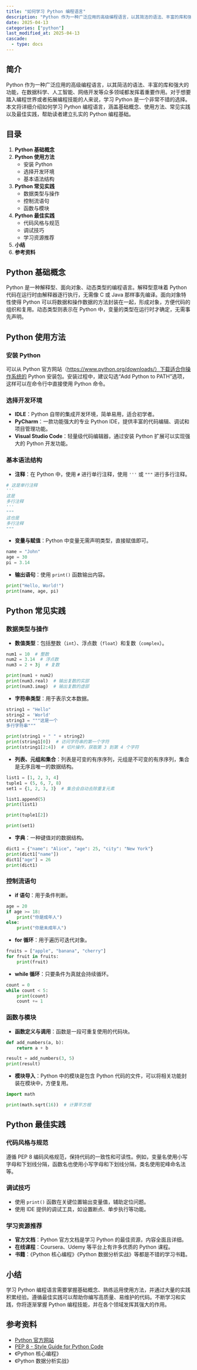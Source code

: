 ```yaml
---
title: "如何学习 Python 编程语言"
description: "Python 作为一种广泛应用的高级编程语言，以其简洁的语法、丰富的库和强大的功能，在数据科学、人工智能、网络开发等众多领域都发挥着重要作用。对于想要踏入编程世界或者拓展编程技能的人来说，学习 Python 是一个非常不错的选择。本文将详细介绍如何学习 Python 编程语言，涵盖基础概念、使用方法、常见实践以及最佳实践，帮助读者建立扎实的 Python 编程基础。"
date: 2025-04-13
categories: ["python"]
last_modified_at: 2025-04-13
cascade:
  - type: docs
---
```



## 简介
Python 作为一种广泛应用的高级编程语言，以其简洁的语法、丰富的库和强大的功能，在数据科学、人工智能、网络开发等众多领域都发挥着重要作用。对于想要踏入编程世界或者拓展编程技能的人来说，学习 Python 是一个非常不错的选择。本文将详细介绍如何学习 Python 编程语言，涵盖基础概念、使用方法、常见实践以及最佳实践，帮助读者建立扎实的 Python 编程基础。

<!-- more -->
## 目录
1. **Python 基础概念**
2. **Python 使用方法**
    - 安装 Python
    - 选择开发环境
    - 基本语法结构
3. **Python 常见实践**
    - 数据类型与操作
    - 控制流语句
    - 函数与模块
4. **Python 最佳实践**
    - 代码风格与规范
    - 调试技巧
    - 学习资源推荐
5. **小结**
6. **参考资料**

## Python 基础概念
Python 是一种解释型、面向对象、动态类型的编程语言。解释型意味着 Python 代码在运行时由解释器逐行执行，无需像 C 或 Java 那样事先编译。面向对象特性使得 Python 可以将数据和操作数据的方法封装在一起，形成对象，方便代码的组织和复用。动态类型则表示在 Python 中，变量的类型在运行时才确定，无需事先声明。

## Python 使用方法

### 安装 Python
可以从 Python 官方网站（https://www.python.org/downloads/）下载适合你操作系统的 Python 安装包。安装过程中，建议勾选“Add Python to PATH”选项，这样可以在命令行中直接使用 Python 命令。

### 选择开发环境
- **IDLE**：Python 自带的集成开发环境，简单易用，适合初学者。
- **PyCharm**：一款功能强大的专业 Python IDE，提供丰富的代码编辑、调试和项目管理功能。
- **Visual Studio Code**：轻量级代码编辑器，通过安装 Python 扩展可以实现强大的 Python 开发功能。

### 基本语法结构
- **注释**：在 Python 中，使用 `#` 进行单行注释，使用 `'''` 或 `"""` 进行多行注释。
```python
# 这是单行注释
'''
这是
多行注释
'''
"""
这也是
多行注释
"""
```
- **变量与赋值**：Python 中变量无需声明类型，直接赋值即可。
```python
name = "John"
age = 30
pi = 3.14
```
- **输出语句**：使用 `print()` 函数输出内容。
```python
print("Hello, World!")
print(name, age, pi)
```

## Python 常见实践

### 数据类型与操作
- **数值类型**：包括整数（`int`）、浮点数（`float`）和复数（`complex`）。
```python
num1 = 10  # 整数
num2 = 3.14  # 浮点数
num3 = 2 + 3j  # 复数

print(num1 + num2)
print(num3.real)  # 输出复数的实部
print(num3.imag)  # 输出复数的虚部
```
- **字符串类型**：用于表示文本数据。
```python
string1 = "Hello"
string2 = 'World'
string3 = """这是一个
多行字符串"""

print(string1 + " " + string2)
print(string1[0])  # 访问字符串的第一个字符
print(string1[2:4])  # 切片操作，获取第 3 到第 4 个字符
```
- **列表、元组和集合**：列表是可变的有序序列，元组是不可变的有序序列，集合是无序且唯一的数据结构。
```python
list1 = [1, 2, 3, 4]
tuple1 = (5, 6, 7, 8)
set1 = {1, 2, 3, 3}  # 集合会自动去除重复元素

list1.append(5)
print(list1)

print(tuple1[2])

print(set1)
```
- **字典**：一种键值对的数据结构。
```python
dict1 = {"name": "Alice", "age": 25, "city": "New York"}
print(dict1["name"])
dict1["age"] = 26
print(dict1)
```

### 控制流语句
- **if 语句**：用于条件判断。
```python
age = 20
if age >= 18:
    print("你是成年人")
else:
    print("你是未成年人")
```
- **for 循环**：用于遍历可迭代对象。
```python
fruits = ["apple", "banana", "cherry"]
for fruit in fruits:
    print(fruit)
```
- **while 循环**：只要条件为真就会持续循环。
```python
count = 0
while count < 5:
    print(count)
    count += 1
```

### 函数与模块
- **函数定义与调用**：函数是一段可重复使用的代码块。
```python
def add_numbers(a, b):
    return a + b

result = add_numbers(3, 5)
print(result)
```
- **模块导入**：Python 中的模块是包含 Python 代码的文件，可以将相关功能封装在模块中，方便复用。
```python
import math

print(math.sqrt(16))  # 计算平方根
```

## Python 最佳实践

### 代码风格与规范
遵循 PEP 8 编码风格规范，保持代码的一致性和可读性。例如，变量名使用小写字母和下划线分隔，函数名也使用小写字母和下划线分隔，类名使用驼峰命名法等。

### 调试技巧
- 使用 `print()` 函数在关键位置输出变量值，辅助定位问题。
- 使用 IDE 提供的调试工具，如设置断点、单步执行等功能。

### 学习资源推荐
- **官方文档**：Python 官方文档是学习 Python 的最佳资源，内容全面且详细。
- **在线课程**：Coursera、Udemy 等平台上有许多优质的 Python 课程。
- **书籍**：《Python 核心编程》《Python 数据分析实战》等都是不错的学习书籍。

## 小结
学习 Python 编程语言需要掌握基础概念、熟练运用使用方法，并通过大量的实践积累经验。遵循最佳实践可以帮助你编写高质量、易维护的代码。不断学习和实践，你将逐渐掌握 Python 编程技能，并在各个领域发挥其强大的作用。

## 参考资料
- [Python 官方网站](https://www.python.org/)
- [PEP 8 - Style Guide for Python Code](https://www.python.org/dev/peps/pep-0008/)
- 《Python 核心编程》
- 《Python 数据分析实战》